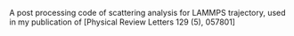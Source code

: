 A post processing code of scattering analysis for LAMMPS trajectory, used in my  publication of [Physical Review Letters 129 (5), 057801]
